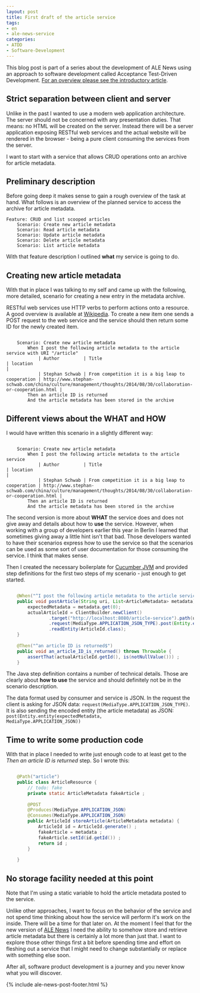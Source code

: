 ```yaml
---
layout: post
title: First draft of the article service
tags:
- en
- ale-news-service
categories:
- ATDD
- Software-Development
---
```

This blog post is part of a series about the development of ALE News using an approach to software development called Acceptance Test-Driven Development. <a href="/ale-news.html">For an overview please see the introductory article</a>.

## Strict separation between client and server
Unlike in the past I wanted to use a modern web application architecture. The server should not be concerned with any presentation duties. That means: no HTML will be created on the server. Instead there will be a server application exposing RESTful web services and the actual website will be rendered in the browser - being a pure client consuming the services from the server.

I want to start with a service that allows CRUD operations onto an archive for article metadata.

## Preliminary description
Before going deep it makes sense to gain a rough overview of the task at hand. What follows is an overview of the planned service to access the archive for article metadata.

	Feature: CRUD and list scooped articles
		Scenario: Create new article metadata
		Scenario: Read article metadata
		Scenario: Update article metadata
		Scenario: Delete article metadata
		Scenario: List article metadata

With that feature description I outlined **what** my service is going to do.

## Creating new article metadata
With that in place I was talking to my self and came up with the following, more detailed, scenario for creating a new entry in the metadata archive.

RESTful web services use HTTP verbs to perform actions onto a resource. A good overview is available at [Wikipedia](http://en.wikipedia.org/wiki/Representational_State_Transfer). To create a new item one sends a POST request to the web service and the service should then return some ID for the newly created item.

```gherkin

	Scenario: Create new article metadata
		When I post the following article metadata to the article service with URI "/article"
			| Author         | Title                                            | location                                                                                                     |
			| Stephan Schwab | From competition it is a big leap to cooperation | http://www.stephan-schwab.com/china/culture/management/thoughts/2014/08/30/collaboration-or-cooperation.html |
		Then an article ID is returned
		And the article metadata has been stored in the archive
```

## Different views about the WHAT and HOW
I would have written this scenario in a slightly different way:

```gherkin

	Scenario: Create new article metadata
		When I post the following article metadata to the article service
			| Author         | Title                                            | location                                                                                                     |
			| Stephan Schwab | From competition it is a big leap to cooperation | http://www.stephan-schwab.com/china/culture/management/thoughts/2014/08/30/collaboration-or-cooperation.html |
		Then an article ID is returned
		And the article metadata has been stored in the archive
```

The second version is more about **WHAT** the service does and does not give away and details about how to **use** the service. However, when working with a group of developers earlier this year in Berlin I learned that sometimes giving away a little hint isn't that bad. Those developers wanted to have their scenarios express how to use the service so that the scenarios can be used as some sort of user documentation for those consuming the service. I think that makes sense.

Then I created the necessary boilerplate for [Cucumber JVM](https://github.com/cucumber/cucumber-jvm) and provided step definitions for the first two steps of my scenario - just enough to get started.

```java

	@When("^I post the following article metadata to the article service with URI \"(.*?)\"$")
	public void postArticle(String uri, List<ArticleMetadata> metadata) throws Throwable {
		expectedMetadata = metadata.get(0);
		actualArticleId = ClientBuilder.newClient()
	            .target("http://localhost:8080/article-service").path(uri)
	            .request(MediaType.APPLICATION_JSON_TYPE).post(Entity.entity(expectedMetadata, MediaType.APPLICATION_JSON))
	            .readEntity(ArticleId.class);
	}
	
	@Then("^an article ID is returned$")
	public void an_article_ID_is_returned() throws Throwable {
		assertThat(actualArticleId.getId(), is(notNullValue())) ;
	}
```

The Java step definition contains a number of technical details. Those are clearly about **how to use** the service and should definitely not be in the scenario description.

The data format used by consumer and service is JSON. In the request the client is asking for JSON data: <code>request(MediaType.APPLICATION_JSON_TYPE)</code>. It is also sending the encoded entity (the article metadata) as JSON: <code>post(Entity.entity(expectedMetadata, MediaType.APPLICATION_JSON))</code>

## Time to write some production code
With that in place I needed to write just enough code to at least get to the *Then an article ID is returned* step. So I wrote this:

```java

	@Path("article")
	public class ArticleResource {
		// todo: fake
		private static ArticleMetadata fakeArticle ;
		
	    @POST
	    @Produces(MediaType.APPLICATION_JSON)
	    @Consumes(MediaType.APPLICATION_JSON)
	    public ArticleId storeArticle(ArticleMetadata metadata) {
	    	ArticleId id = ArticleId.generate() ;
	    	fakeArticle = metadata ;
	        fakeArticle.setId(id.getId()) ;
	        return id ;
	    }
		
	}
```
## No storage facility needed at this point
Note that I'm using a static variable to hold the article metadata posted to the service.

Unlike other approaches, I want to focus on the behavior of the service and not spend time thinking about how the service will perform it's work on the inside. There will be a time for that later on. At the moment I feel that for the new version of [ALE News](http://www.ale-news.com) I need the ability to somehow store and retrieve article metadata but there is certainly a lot more than just that. I want to explore those other things first a bit before spending time and effort on fleshing out a service that I might need to change substantially or replace with something else soon.

After all, software product development is a journey and you never know what you will discover.

{% include ale-news-post-footer.html %}
